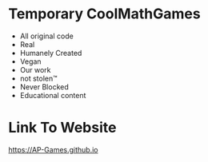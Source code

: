 # Temporary CoolMathGames

- All original code
- Real
- Humanely Created
- Vegan
- Our work
- not stolen™
- Never Blocked
- Educational content

# Link To Website

https://AP-Games.github.io

